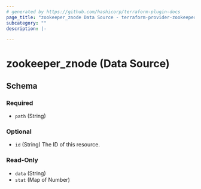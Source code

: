 ```yaml
---
# generated by https://github.com/hashicorp/terraform-plugin-docs
page_title: "zookeeper_znode Data Source - terraform-provider-zookeeper"
subcategory: ""
description: |-
  
---
```


# zookeeper_znode (Data Source)





<!-- schema generated by tfplugindocs -->
## Schema

### Required

- `path` (String)

### Optional

- `id` (String) The ID of this resource.

### Read-Only

- `data` (String)
- `stat` (Map of Number)



